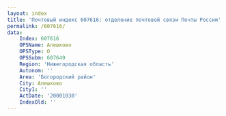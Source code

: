 ```yaml
---
layout: index
title: 'Почтовый индекс 607616: отделение почтовой связи Почты России'
permalink: /607616/
data:
    Index: 607616
    OPSName: Алешково
    OPSType: О
    OPSSubm: 607649
    Region: 'Нижегородская область'
    Autonom: ''
    Area: 'Богородский район'
    City: Алешково
    City1: ''
    ActDate: '20001030'
    IndexOld: ''
---
```

